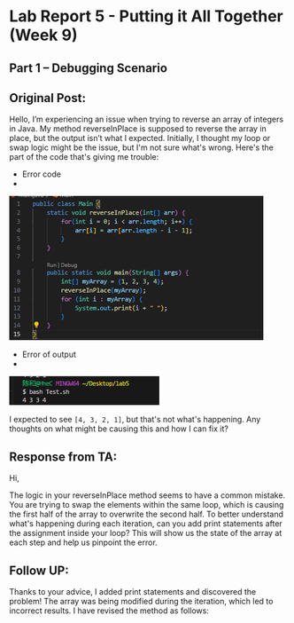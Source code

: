 # Lab Report 5 - Putting it All Together (Week 9)
## Part 1 – Debugging Scenario
## Original Post: 
Hello, 
I’m experiencing an issue when trying to reverse an array of integers in Java. 
My method reverseInPlace is supposed to reverse the array in place, but the output isn’t what I expected. Initially, I thought my loop or swap logic might be the issue, but I'm not sure what's wrong.
Here's the part of the code that's giving me trouble:
* Error code
*
![Images](errorcode.png)
* Error of output
*
![Images](erroroutput.png)

I expected to see `[4, 3, 2, 1]`, but that's not what's happening. Any thoughts on what might be causing this and how I can fix it?
## Response from TA:
Hi,

The logic in your reverseInPlace method seems to have a common mistake. 
You are trying to swap the elements within the same loop, which is causing the first half of the array to overwrite the second half.
To better understand what's happening during each iteration, can you add print statements after the assignment inside your loop? 
This will show us the state of the array at each step and help us pinpoint the error.

## Follow UP:
Thanks to your advice, I added print statements and discovered the problem! The array was being modified during the iteration,
which led to incorrect results. I have revised the method as follows:
